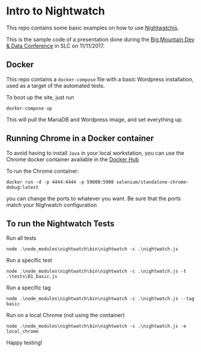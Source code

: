 # Intro to Nightwatch

This repo contains some basic examples on how to use [Nightwatchjs](http://nightwatchjs.org/).

This is the sample code of a presentation done during the [Big Mountain Dev & Data Conference](https://www.utahgeekevents.com/) in SLC on 11/11/2017.

## Docker
This repo contains a `docker-compose` file with a basic Wordpress installation, used as a target of the automated tests.

To boot up the site, just run
```
docker-compose up
```
This will pull the MariaDB and Wordpress image, and set everything up.

## Running Chrome in a Docker container
To avoid having to install `Java` in your local workstation, you can use the Chrome docker container available in the [Docker Hub](https://hub.docker.com/r/selenium/standalone-chrome-debug/)

To run the Chrome container:
```
docker run -d -p 4444:4444 -p 59000:5900 selenium/standalone-chrome-debug:latest
```
you can change the ports to whatever you want.  Be sure that the ports match your Nighwatch configuration

## To run the Nightwatch Tests

Run all tests
```
node .\node_modules\nightwatch\bin\nightwatch -c .\nightwatch.js
```

Run a specific test
```
node .\node_modules\nightwatch\bin\nightwatch -c .\nightwatch.js -t .\tests\01_basic.js
```

Run a specific tag
```
node .\node_modules\nightwatch\bin\nightwatch -c .\nightwatch.js --tag basic
```

Run on a local Chrome (not using the container)
```
node .\node_modules\nightwatch\bin\nightwatch -c .\nightwatch.js -e local_chrome
```

Happy testing!
